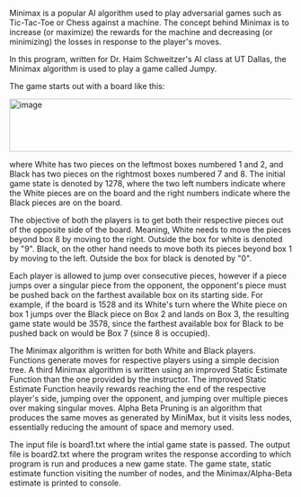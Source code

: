 Minimax is a popular AI algorithm used to play adversarial games such as Tic-Tac-Toe or Chess against a machine.
The concept behind Minimax is to increase (or maximize) the rewards for the machine and decreasing (or minimizing) the losses in response to the player's moves.

In this program, written for Dr. Haim Schweitzer's AI class at UT Dallas, the Minimax algorithm is used to play a game called Jumpy.

The game starts out with a board like this:

<img width="548" height="94" alt="image" src="https://github.com/user-attachments/assets/50335147-4dd6-4d00-ba7c-0cb8d0c58df6" />

where White has two pieces on the leftmost boxes numbered 1 and 2, and Black has two pieces on the rightmost boxes numbered 7 and 8.
The initial game state is denoted by 1278, where the two left numbers indicate where the White pieces are on the board and the right numbers indicate where the Black pieces are on the board.

The objective of both the players is to get both their respective pieces out of the opposite side of the board. Meaning, White needs to move the pieces beyond box 8 by moving to the right. Outside the box for white is denoted by "9".
Black, on the other hand needs to move both its pieces beyond box 1 by moving to the left. Outside the box for black is denoted by "0".

Each player is allowed to jump over consecutive pieces, however if a piece jumps over a singular piece from the opponent, the opponent's piece must be pushed back on the farthest available box on its starting side.
For example, if the board is 1528 and its White's turn where the White piece on box 1 jumps over the Black piece on Box 2 and lands on Box 3, the resulting game state would be 3578, since the farthest available box for Black to be pushed back on would be Box 7 (since 8 is occupied).

The Minimax algorithm is written for both White and Black players. Functions generate moves for respective players using a simple decision tree.
A third Minimax algorithm is written using an improved Static Estimate Function than the one provided by the instructor. The improved Static Estimate Function heavily rewards reaching the end of the respective player's side, jumping over the opponent, and jumping over multiple pieces over making singular moves.
Alpha Beta Pruning is an algorithm that produces the same moves as generated by MiniMax, but it visits less nodes, essentially reducing the amount of space and memory used. 

The input file is board1.txt where the intial game state is passed.
The output file is board2.txt where the program writes the response according to which program is run and produces a new game state.
The game state, static estimate function visiting the number of nodes, and the Minimax/Alpha-Beta estimate is printed to console.
